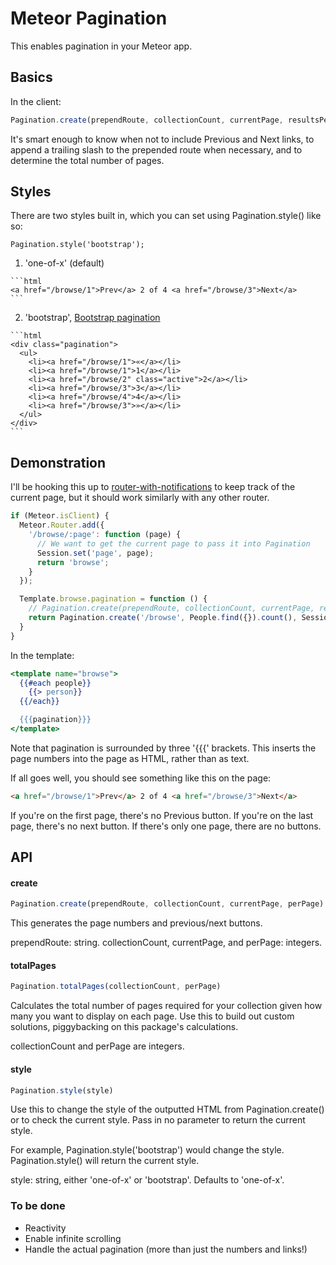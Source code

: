 Meteor Pagination
==============================================

This enables pagination in your Meteor app.

## Basics

In the client:

```js
Pagination.create(prependRoute, collectionCount, currentPage, resultsPerPage);
```

It's smart enough to know when not to include Previous and Next links, to append a trailing slash to the prepended route when necessary, and to determine the total number of pages.

## Styles

There are two styles built in, which you can set using Pagination.style() like so:

    Pagination.style('bootstrap');

  1. 'one-of-x' (default)

    ```html
    <a href="/browse/1">Prev</a> 2 of 4 <a href="/browse/3">Next</a>
    ```
  
  2. 'bootstrap', [Bootstrap pagination](http://twitter.github.com/bootstrap/components.html#pagination) 

    ```html
    <div class="pagination">
      <ul>
        <li><a href="/browse/1">«</a></li>
        <li><a href="/browse/1">1</a></li>
        <li><a href="/browse/2" class="active">2</a></li>
        <li><a href="/browse/3">3</a></li>
        <li><a href="/browse/4">4</a></li>
        <li><a href="/browse/3">»</a></li>
      </ul>
    </div>
    ``` 

## Demonstration

I'll be hooking this up to [router-with-notifications](https://github.com/egtann/meteor-router) to keep track of the current page, but it should work similarly with any other router.

```js
if (Meteor.isClient) {
  Meteor.Router.add({
    '/browse/:page': function (page) {
      // We want to get the current page to pass it into Pagination
      Session.set('page', page);
      return 'browse';
    }
  });

  Template.browse.pagination = function () {
    // Pagination.create(prependRoute, collectionCount, currentPage, resultsPerPage);
    return Pagination.create('/browse', People.find({}).count(), Session.get('page'), 8);
  }
}
```

In the template:

```handlebars
<template name="browse">
  {{#each people}}
    {{> person}}
  {{/each}}

  {{{pagination}}}
</template>
```

Note that pagination is surrounded by three '{{{' brackets. This inserts the page numbers into the page as HTML, rather than as text.

If all goes well, you should see something like this on the page:

```html
<a href="/browse/1">Prev</a> 2 of 4 <a href="/browse/3">Next</a>
```

If you're on the first page, there's no Previous button. If you're on the last page, there's no next button. If there's only one page, there are no buttons.

## API

#### create

```js
Pagination.create(prependRoute, collectionCount, currentPage, perPage)
```

This generates the page numbers and previous/next buttons.

prependRoute: string.
collectionCount, currentPage, and perPage: integers.

#### totalPages

```js
Pagination.totalPages(collectionCount, perPage)
```

Calculates the total number of pages required for your collection given how many you want to display on each page. Use this to build out custom solutions, piggybacking on this package's calculations.

collectionCount and perPage are integers.

#### style

```js
Pagination.style(style)
```

Use this to change the style of the outputted HTML from Pagination.create() or to check the current style. Pass in no parameter to return the current style.

For example, Pagination.style('bootstrap') would change the style. Pagination.style() will return the current style.

style: string, either 'one-of-x' or 'bootstrap'. Defaults to 'one-of-x'.

### To be done

  - Reactivity
  - Enable infinite scrolling
  - Handle the actual pagination (more than just the numbers and links!)
